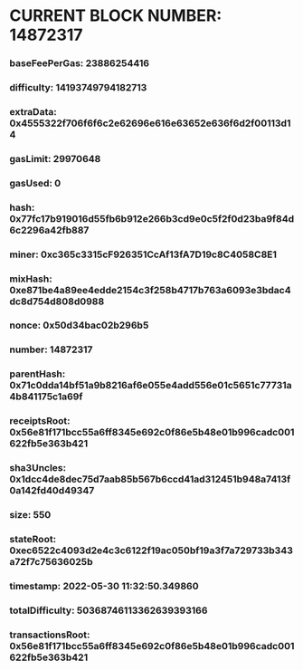 # CURRENT BLOCK NUMBER: 14872317

### baseFeePerGas: 23886254416
### difficulty: 14193749794182713
### extraData: 0x4555322f706f6f6c2e62696e616e63652e636f6d2f00113d14
### gasLimit: 29970648
### gasUsed: 0
### hash: 0x77fc17b919016d55fb6b912e266b3cd9e0c5f2f0d23ba9f84d6c2296a42fb887
### miner: 0xc365c3315cF926351CcAf13fA7D19c8C4058C8E1
### mixHash: 0xe871be4a89ee4edde2154c3f258b4717b763a6093e3bdac4dc8d754d808d0988
### nonce: 0x50d34bac02b296b5
### number: 14872317
### parentHash: 0x71c0dda14bf51a9b8216af6e055e4add556e01c5651c77731a4b841175c1a69f
### receiptsRoot: 0x56e81f171bcc55a6ff8345e692c0f86e5b48e01b996cadc001622fb5e363b421
### sha3Uncles: 0x1dcc4de8dec75d7aab85b567b6ccd41ad312451b948a7413f0a142fd40d49347
### size: 550
### stateRoot: 0xec6522c4093d2e4c3c6122f19ac050bf19a3f7a729733b343a72f7c75636025b
### timestamp: 2022-05-30 11:32:50.349860
### totalDifficulty: 50368746113362639393166
### transactionsRoot: 0x56e81f171bcc55a6ff8345e692c0f86e5b48e01b996cadc001622fb5e363b421

